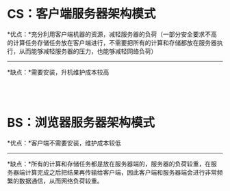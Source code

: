 # CS：客户端服务器架构模式

*优点：*充分利用客户端机器的资源，减轻服务器的负荷（一部分安全要求不高的计算任务存储任务放在客户端进行，不需要把所有的计算和存储都放在服务器执行，从而能够减轻服务器的压力，也能够减轻网络负荷）

***

*缺点：*需要安装，升机维护成本较高

<br/>

<br/>

# BS：浏览器服务器架构模式

*优点：*客户端不需要安装，维护成本较低

***

*缺点：*所有的计算和存储任务都是放在服务器端的，服务器的负荷较重，在服务器端计算完成之后把结果再传输给客户端，因此客户端和服务器端会进行非常频繁的数据通信，从而网络负荷较重。